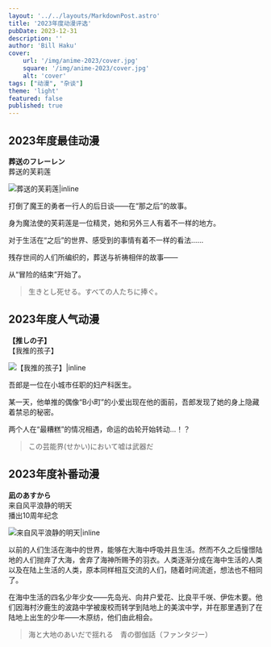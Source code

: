 ```yaml
---
layout: '../../layouts/MarkdownPost.astro'
title: '2023年度动漫评选'
pubDate: 2023-12-31
description: ''
author: 'Bill Haku'
cover:
    url: '/img/anime-2023/cover.jpg'
    square: '/img/anime-2023/cover.jpg'
    alt: 'cover'
tags: ["动漫", "杂谈"]
theme: 'light'
featured: false
published: true
---
```


## 2023年度最佳动漫

**葬送のフレーレン**</br>葬送的芙莉莲

![葬送的芙莉莲|inline](https://www.themoviedb.org/t/p/w1280/dDRiOkCBCkd7w6ysMFr39G16opQ.jpg)

打倒了魔王的勇者一行人的后日谈——在“那之后”的故事。

身为魔法使的芙莉莲是一位精灵，她和另外三人有着不一样的地方。

对于生活在“之后”的世界、感受到的事情有着不一样的看法……

残存世间的人们所编织的，葬送与祈祷相伴的故事——

从“冒险的结束”开始了。

> 生きとし死せる。すべての人たちに捧ぐ。

## 2023年度人气动漫

**【推しの子】**</br>【我推的孩子】

![【我推的孩子】|inline](https://www.themoviedb.org/t/p/w1280/ozJvrtYnLDz0wpOTx61Qs5t3ZEJ.jpg)

吾郎是一位在小城市任职的妇产科医生。

某一天，他单推的偶像“B小町”的小爱出现在他的面前，吾郎发现了她的身上隐藏着禁忌的秘密。

两个人在“最糟糕”的情况相遇，命运的齿轮开始转动…！？

> この芸能界(せかい)において嘘は武器だ

## 2023年度补番动漫

**凪のあすから**</br>来自风平浪静的明天</br>播出10周年纪念

![来自风平浪静的明天|inline](https://www.themoviedb.org/t/p/w1280/iKFay6wgUdVuFGr3xVJNRdCmNg6.jpg)

以前的人们生活在海中的世界，能够在大海中呼吸并且生活。然而不久之后憧憬陆地的人们抛弃了大海，舍弃了海神所赐予的羽衣。人类逐渐分成在海中生活的人类以及在陆上生活的人类，原本同样相互交流的人们，随着时间流逝，想法也不相同了。

在海中生活的四名少年少女——先岛光、向井户爱花、比良平千咲、伊佐木要。他们因海村汐鹿生的波路中学被废校而转学到陆地上的美滨中学，并在那里遇到了在陆地上出生的少年——木原纺，他们由此相会。

> 海と大地のあいだで揺れる　青の御伽話（ファンタジー）
